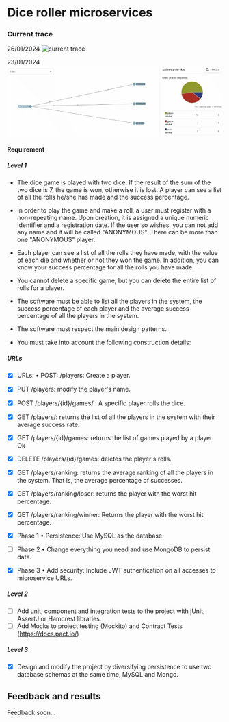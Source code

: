 # Dice roller microservices

### Current trace

26/01/2024
![current trace](dice-roller-microservices-use-trace2-1.gif)

23/01/2024
![current trace](dice-roller-microservices-use-trace.gif)

#### Requirement

##### Level 1

- The dice game is played with two dice. If the result of the sum of the two dice is 7, the game is won, otherwise it is lost. A player can see a list of all the rolls he/she has made and the success percentage.
- In order to play the game and make a roll, a user must register with a non-repeating name. Upon creation, it is assigned a unique numeric identifier and a registration date. If the user so wishes, you can not add any name and it will be called "ANONYMOUS". There can be more than one "ANONYMOUS" player.
- Each player can see a list of all the rolls they have made, with the value of each die and whether or not they won the game. In addition, you can know your success percentage for all the rolls you have made.
- You cannot delete a specific game, but you can delete the entire list of rolls for a player.
- The software must be able to list all the players in the system, the success percentage of each player and the average success percentage of all the players in the system.
- The software must respect the main design patterns.

- You must take into account the following construction details:

##### URLs

- [x] URLs: • POST: /players: Create a player.
- [x] PUT /players: modify the player's name.
- [x] POST /players/{id}/games/ : A specific player rolls the dice.
- [x] GET /players/: returns the list of all the players in the system with their average success rate.
- [x] GET /players/{id}/games: returns the list of games played by a player. Ok
- [x] DELETE /players/{id}/games: deletes the player's rolls.
- [x] GET /players/ranking: returns the average ranking of all the players in the system. That is, the average percentage of successes.  
- [x] GET /players/ranking/loser: returns the player with the worst hit percentage.
- [x] GET /players/ranking/winner: Returns the player with the worst hit percentage.

- [x] Phase 1
• Persistence: Use MySQL as the database.

- [ ] Phase 2
• Change everything you need and use MongoDB to persist data.

- [x] Phase 3
• Add security: Include JWT authentication on all accesses to microservice URLs.


##### Level 2

- [ ] Add unit, component and integration tests to the project with jUnit, AssertJ or Hamcrest libraries.
- [ ] Add Mocks to project testing (Mockito) and Contract Tests (https://docs.pact.io/)

##### Level 3

- [x] Design and modify the project by diversifying persistence to use two database schemas at the same time, MySQL and Mongo.


## Feedback and results

Feedback soon...
